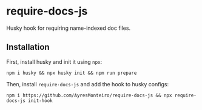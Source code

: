 # require-docs-js

Husky hook for requiring name-indexed doc files.

## Installation

First, install husky and init it using `npx`:

```
npm i husky && npx husky init && npm run prepare
```

Then, install `require-docs-js` and add the hook to husky configs:

```
npm i https://github.com/AyresMonteiro/require-docs-js && npx require-docs-js init-hook
```

